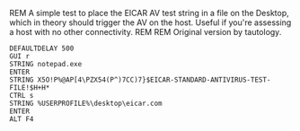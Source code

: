 REM A simple test to place the EICAR AV test string in a file on the Desktop, which in theory should trigger the AV on the host. Useful if you're assessing a host with no other connectivity.
REM 
REM Original version by tautology.

```
DEFAULTDELAY 500
GUI r
STRING notepad.exe
ENTER
STRING X5O!P%@AP[4\PZX54(P^)7CC)7}$EICAR-STANDARD-ANTIVIRUS-TEST-FILE!$H+H*
CTRL s
STRING %USERPROFILE%\desktop\eicar.com
ENTER
ALT F4
```
